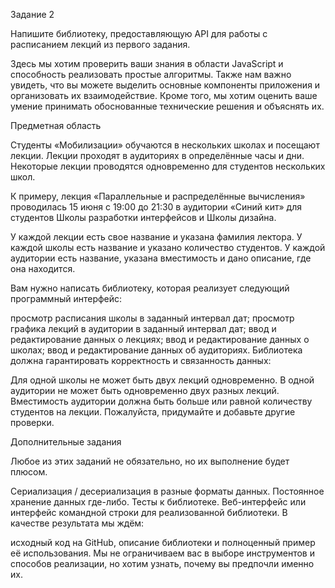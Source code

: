 Задание 2

Напишите библиотеку, предоставляющую API для работы с расписанием лекций из первого задания.

Здесь мы хотим проверить ваши знания в области JavaScript и способность реализовать простые алгоритмы. Также нам важно увидеть, что вы можете выделить основные компоненты приложения и организовать их взаимодействие. Кроме того, мы хотим оценить ваше умение принимать обоснованные технические решения и объяснять их.

Предметная область

Студенты «Мобилизации» обучаются в нескольких школах и посещают лекции. Лекции проходят в аудиториях в определённые часы и дни. Некоторые лекции проводятся одновременно для студентов нескольких школ.

К примеру, лекция «Параллельные и распределённые вычисления» проводилась 15 июня с 19:00 до 21:30 в аудитории «Синий кит» для студентов Школы разработки интерфейсов и Школы дизайна.

У каждой лекции есть свое название и указана фамилия лектора. У каждой школы есть название и указано количество студентов. У каждой аудитории есть название, указана вместимость и дано описание, где она находится.

Вам нужно написать библиотеку, которая реализует следующий программный интерфейс:

просмотр расписания школы в заданный интервал дат;
просмотр графика лекций в аудитории в заданный интервал дат;
ввод и редактирование данных о лекциях;
ввод и редактирование данных о школах;
ввод и редактирование данных об аудиториях.
Библиотека должна гарантировать корректность и связанность данных:

Для одной школы не может быть двух лекций одновременно.
В одной аудитории не может быть одновременно двух разных лекций.
Вместимость аудитории должна быть больше или равной количеству студентов на лекции.
Пожалуйста, придумайте и добавьте другие проверки.

Дополнительные задания

Любое из этих заданий не обязательно, но их выполнение будет плюсом.

Сериализация / десериализация в разные форматы данных.
Постоянное хранение данных где-либо.
Тесты к библиотеке.
Веб-интерфейс или интерфейс командной строки для реализованной библиотеки.
В качестве результата мы ждём:

исходный код на GitHub,
описание библиотеки и полноценный пример её использования.
Мы не ограничиваем вас в выборе инструментов и способов реализации, но хотим узнать, почему вы предпочли именно их.